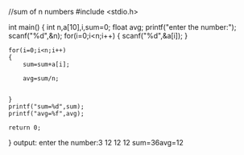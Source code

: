//sum of n numbers
#include <stdio.h>

int main()
{
    int n,a[10],i,sum=0;
    float avg;
    printf("enter the number:");
    scanf("%d",&n);
    for(i=0;i<n;i++)
    {
        scanf("%d",&a[i]);
    }
    
    for(i=0;i<n;i++)
    {
        sum=sum+a[i];
    
        avg=sum/n;
        
        
    }
    printf("sum=%d",sum);
    printf("avg=%f",avg);
        
    return 0;
}
output:
enter the number:3
12
12
12
sum=36avg=12
